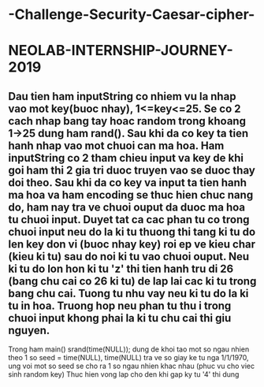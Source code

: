 # -Challenge-Security-Caesar-cipher-
# NEOLAB-INTERNSHIP-JOURNEY-2019
Dau tien ham inputString co nhiem vu la nhap vao mot key(buoc nhay), 1<=key<=25. Se co 2 cach nhap bang tay hoac random trong khoang 1->25
dung ham rand().
Sau khi da co key ta tien hanh nhap vao mot chuoi can ma hoa.
Ham inputString co 2 tham chieu input va key de khi goi ham thi 2 gia tri duoc truyen vao se duoc thay doi theo.
Sau khi da co key va input ta tien hanh ma hoa va ham encoding se thuc hien chuc nang do, ham nay tra ve chuoi ouput da duoc ma hoa tu chuoi input. Duyet tat ca cac phan tu co trong chuoi input neu do la ki tu thuong thi tang ki tu do len key don vi (buoc nhay key) roi ep ve kieu char (kieu ki tu) sau do noi ki tu vao chuoi ouput. Neu ki tu do lon hon ki tu 'z' thi tien hanh tru di 26 (bang chu cai co 26 ki tu) de lap lai cac ki tu trong bang chu cai. Tuong tu nhu vay neu ki tu do la ki tu in hoa. Truong hop neu phan tu thu i trong chuoi input khong phai la ki tu chu cai thi giu nguyen.
-------------------------
Trong ham main() srand(time(NULL)); dung de khoi tao mot so ngau nhien theo 1 so seed = time(NULL), time(NULL) tra ve so giay ke tu nga 1/1/1970, ung voi mot so seed se cho ra 1 so ngau nhien khac nhau (phuc vu cho viec sinh random key)
Thuc hien vong lap cho den khi gap ky tu '4' thi dung
